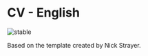 # CV - English

![stable](https://img.shields.io/badge/lifecycle-stable-brightgreen.svg)

Based on the template created by Nick Strayer.
